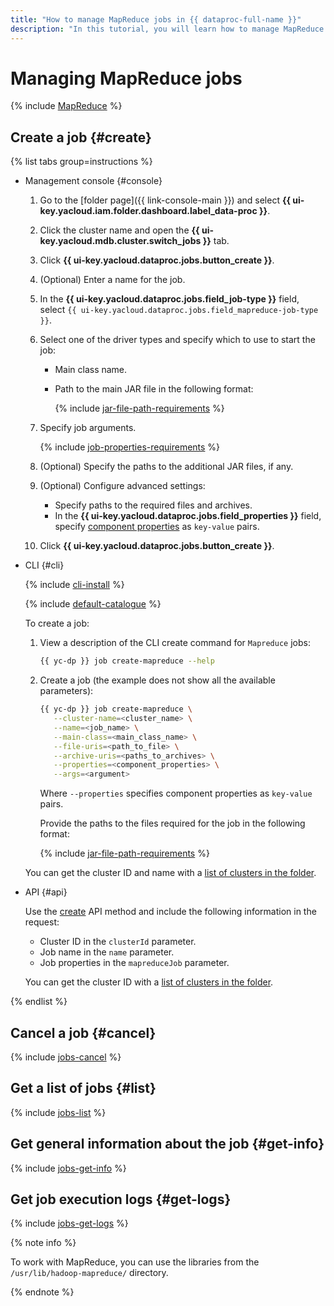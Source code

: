 ```yaml
---
title: "How to manage MapReduce jobs in {{ dataproc-full-name }}"
description: "In this tutorial, you will learn how to manage MapReduce jobs in {{ dataproc-full-name }}."
---
```


# Managing MapReduce jobs

{% include [MapReduce](../../_includes/data-proc/mapreduce-intro.md) %}

## Create a job {#create}

{% list tabs group=instructions %}

- Management console {#console}

   1. Go to the [folder page]({{ link-console-main }}) and select **{{ ui-key.yacloud.iam.folder.dashboard.label_data-proc }}**.
   1. Click the cluster name and open the **{{ ui-key.yacloud.mdb.cluster.switch_jobs }}** tab.
   1. Click **{{ ui-key.yacloud.dataproc.jobs.button_create }}**.
   1. (Optional) Enter a name for the job.
   1. In the **{{ ui-key.yacloud.dataproc.jobs.field_job-type }}** field, select `{{ ui-key.yacloud.dataproc.jobs.field_mapreduce-job-type }}`.
   1. Select one of the driver types and specify which to use to start the job:
      * Main class name.
      * Path to the main JAR file in the following format:

         {% include [jar-file-path-requirements](../../_includes/data-proc/jar-file-path-requirements.md) %}

   1. Specify job arguments.

      {% include [job-properties-requirements](../../_includes/data-proc/job-properties-requirements.md) %}

   1. (Optional) Specify the paths to the additional JAR files, if any.
   1. (Optional) Configure advanced settings:

      * Specify paths to the required files and archives.
      * In the **{{ ui-key.yacloud.dataproc.jobs.field_properties }}** field, specify [component properties](../concepts/settings-list.md) as `key-value` pairs.

   1. Click **{{ ui-key.yacloud.dataproc.jobs.button_create }}**.

- CLI {#cli}

   {% include [cli-install](../../_includes/cli-install.md) %}

   {% include [default-catalogue](../../_includes/default-catalogue.md) %}

   To create a job:

   1. View a description of the CLI create command for `Mapreduce` jobs:

      ```bash
      {{ yc-dp }} job create-mapreduce --help
      ```

   1. Create a job (the example does not show all the available parameters):

      ```bash
      {{ yc-dp }} job create-mapreduce \
         --cluster-name=<cluster_name> \
         --name=<job_name> \
         --main-class=<main_class_name> \
         --file-uris=<path_to_file> \
         --archive-uris=<paths_to_archives> \
         --properties=<component_properties> \
         --args=<argument>
      ```

      Where `--properties` specifies component properties as `key-value` pairs.

      Provide the paths to the files required for the job in the following format:

      {% include [jar-file-path-requirements](../../_includes/data-proc/jar-file-path-requirements.md) %}

   You can get the cluster ID and name with a [list of clusters in the folder](./cluster-list.md#list).

- API {#api}

   Use the [create](../api-ref/Job/create) API method and include the following information in the request:

   * Cluster ID in the `clusterId` parameter.
   * Job name in the `name` parameter.
   * Job properties in the `mapreduceJob` parameter.

   You can get the cluster ID with a [list of clusters in the folder](./cluster-list.md#list).

{% endlist %}

## Cancel a job {#cancel}

{% include [jobs-cancel](../../_includes/data-proc/jobs-cancel.md) %}

## Get a list of jobs {#list}

{% include [jobs-list](../../_includes/data-proc/jobs-list.md) %}

## Get general information about the job {#get-info}

{% include [jobs-get-info](../../_includes/data-proc/jobs-get-info.md) %}


## Get job execution logs {#get-logs}

{% include [jobs-get-logs](../../_includes/data-proc/jobs-get-logs.md) %}


{% note info %}

To work with MapReduce, you can use the libraries from the `/usr/lib/hadoop-mapreduce/` directory.

{% endnote %}
